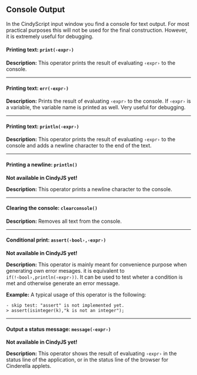 ## Console Output

In the CindyScript input window you find a console for text output.
For most practical purposes this will not be used for the final construction.
However, it is extremely useful for debugging.

#### Printing text: `print(‹expr›)`

**Description:**
This operator prints the result of evaluating `‹expr›` to the console.

------

#### Printing text: `err(‹expr›)`

**Description:**
Prints the result of evaluating `‹expr›` to the console.
If `‹expr›` is a variable, the variable name is printed as well.
Very useful for debugging.

------

#### Printing text: `println(‹expr›)`

**Description:**
This operator prints the result of evaluating `‹expr›` to the console and adds a newline character to the end of the text.

------

#### Printing a newline: `println()`

**Not available in CindyJS yet!**

**Description:**
This operator prints a newline character to the console.

------

#### Clearing the console: `clearconsole()`

**Description:**
Removes all text from the console.

------

#### Conditional print: `assert(‹bool›,‹expr›)`

**Not available in CindyJS yet!**

**Description:**
This operator is mainly meant for convenience purpose when generating own error mesages.
it is equivalent to `if(!‹bool›,println(‹expr›))`.
It can be used to test wheter a condition is met and otherwise generate an error message.

**Example:**
A typical usage of this operator is the following:

    - skip test: "assert" is not implemented yet.
    > assert(isinteger(k),"k is not an integer");

------

#### Output a status message: `message(‹expr›)`

**Not available in CindyJS yet!**

**Description:**
This operator shows the result of evaluating `‹expr›` in the status line of the application, or in the status line of the browser for Cinderella applets.
